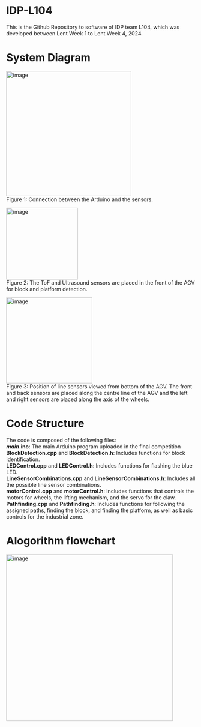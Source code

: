 # IDP-L104
This is the Github Repository to software of IDP team L104, which was developed between Lent Week 1 to Lent Week 4, 2024.

# System Diagram #

<img width="333" alt="image" src="https://github.com/Harry-QY/IDP-L104/assets/116691547/91bb6ac5-c001-4bed-8fc4-639b5a5f62ab">\
Figure 1: Connection between the Arduino and the sensors.

<img width="191" alt="image" src="https://github.com/Harry-QY/IDP-L104/assets/116691547/1ebfd651-9e77-4db8-81c0-67f4f4c1fced">\
Figure 2: The ToF and Ultrasound sensors are placed in the front of the AGV for block and platform detection.


<img width="229" alt="image" src="https://github.com/Harry-QY/IDP-L104/assets/116691547/3eecd772-43cf-4c23-99ac-3e0c406f144c">\
Figure 3: Position of line sensors viewed from bottom of the AGV. The front and back sensors are placed along the centre line of the AGV and the left and right sensors are placed along the axis of the wheels.


# Code Structure #
The code is composed of the following files:\
**_main_.ino**: The main Arduino program uploaded in the final competition\
**BlockDetection.cpp** and **BlockDetection.h**: Includes functions for block identification.\
**LEDControl.cpp** and **LEDControl.h**: Includes functions for flashing the blue LED.\
**LineSensorCombinations.cpp** and **LineSensorCombinations.h**: Includes all the possible line sensor combinations.\
**motorControl.cpp** and **motorControl.h**: Includes functions that controls the motors for wheels, the lifting mechanism, and the servo for the claw.\
**Pathfinding.cpp** and **Pathfinding.h**: Includes functions for following the assigned paths, finding the block, and finding the platform, as well as basic controls for the industrial zone.


# Alogorithm flowchart #
<img width="444" alt="image" src="https://github.com/Harry-QY/IDP-L104/assets/116691547/179cc9f0-23c9-405b-af9f-24532c2d851e">



